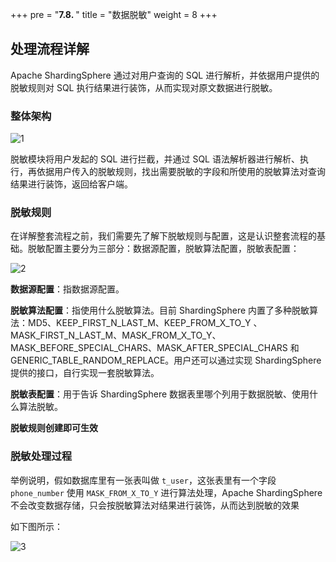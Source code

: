 +++
pre = "<b>7.8. </b>"
title = "数据脱敏"
weight = 8
+++

## 处理流程详解

Apache ShardingSphere 通过对用户查询的 SQL 进行解析，并依据用户提供的脱敏规则对 SQL 执行结果进行装饰，从而实现对原文数据进行脱敏。
### 整体架构

![1](https://shardingsphere.apache.org/document/current/img/mask/1_cn.png)

脱敏模块将用户发起的 SQL 进行拦截，并通过 SQL 语法解析器进行解析、执行，再依据用户传入的脱敏规则，找出需要脱敏的字段和所使用的脱敏算法对查询结果进行装饰，返回给客户端。


### 脱敏规则

在详解整套流程之前，我们需要先了解下脱敏规则与配置，这是认识整套流程的基础。脱敏配置主要分为三部分：数据源配置，脱敏算法配置，脱敏表配置：

![2](https://shardingsphere.apache.org/document/current/img/mask/2_cn.png)

**数据源配置**：指数据源配置。

**脱敏算法配置**：指使用什么脱敏算法。目前 ShardingSphere 内置了多种脱敏算法：MD5、KEEP_FIRST_N_LAST_M、KEEP_FROM_X_TO_Y 、MASK_FIRST_N_LAST_M、MASK_FROM_X_TO_Y、MASK_BEFORE_SPECIAL_CHARS、MASK_AFTER_SPECIAL_CHARS 和 GENERIC_TABLE_RANDOM_REPLACE。用户还可以通过实现 ShardingSphere 提供的接口，自行实现一套脱敏算法。

**脱敏表配置**：用于告诉 ShardingSphere 数据表里哪个列用于数据脱敏、使用什么算法脱敏。

**脱敏规则创建即可生效**

### 脱敏处理过程

举例说明，假如数据库里有一张表叫做 `t_user`，这张表里有一个字段 `phone_number` 使用 `MASK_FROM_X_TO_Y`  进行算法处理，Apache ShardingSphere 不会改变数据存储，只会按脱敏算法对结果进行装饰，从而达到脱敏的效果

如下图所示：

![3](https://shardingsphere.apache.org/document/current/img/mask/3_cn.png)


